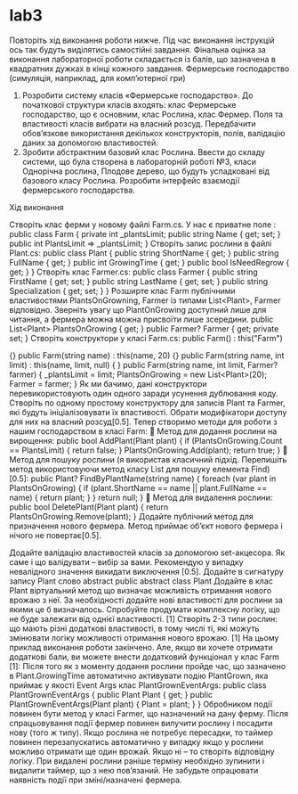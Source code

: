 # lab3
Повторіть хід виконання роботи нижче. Під час виконання інструкцій
ось так будуть виділятись самостійні завдання. Фінальна оцінка за
виконання лабораторної роботи складається із балів, що зазначена в
квадратних дужках в кінці кожного завдання.
Фермерське господарство (симуляція, наприклад, для
комп’ютерної гри)
1. Розробити систему класів «Фермерське господарство». До початкової
структури класів входять: клас Фермерське господарство, що є
основним, клас Рослина, клас Фермер. Поля та властивості класів
вибрати на власний розсуд. Передбачити обов’язкове використання
декількох конструкторів, полів, валідацію даних за допомогою
властивостей.
2. Зробити абстрактним базовий клас Рослина. Ввести до складу
системи, що була створена в лабораторній роботі №3, класи
Однорічна рослина, Плодове дерево, що будуть успадковані від
базового класу Рослина. Розробити інтерфейс взаємодії
фермерського господарства.

Хід виконання

Створіть клас ферми у новому файлі Farm.cs. У нас є приватне поле :
public class Farm
{
private int _plantsLimit;
public string Name { get; set; }
public int PlantsLimit =&gt; _plantsLimit;
}
Створіть запис рослини в файлі Plant.cs:
public class Plant
{
public string ShortName { get; }
public string FullName { get; }
public int GrowingTime { get; }
public bool IsNeedRegrow { get; }
}
Створіть клас Farmer.cs:
public class Farmer
{
public string FirstName { get; set; }
public string LastName { get; set; }
public string Specialization { get; set; }
}
Розширте клас Farm публічними властивостями PlantsOnGrowning, Farmer
із типами List&lt;Plant&gt;, Farmer відповідно. Зверніть увагу що PlantOnGrowing
доступний лише для читання, а фермера можна можна присвоїти лише
зсередини.
public List&lt;Plant&gt; PlantsOnGrowing { get; }
public Farmer? Farmer { get; private set; }
Створіть конструктори у класі Farm.cs:
public Farm() : this(&quot;Farm&quot;)

{}
public Farm(string name) : this(name, 20)
{}
public Farm(string name, int limit) : this(name, limit, null)
{ }
public Farm(string name, int limit, Farmer? farmer)
{
_plantsLimit = limit;
PlantsOnGrowing = new List&lt;Plant&gt;(20);
Farmer = farmer;
}
Як ми бачимо, дані конструктори перевикористовують один одного заради
усунення дублювання коду. Створіть по одному простому конструктору для
записів Plant та Farmer, які будуть ініціалізовувати їх властивості. Обрати
модифікатори доступу для них на власний розсуд[0.5].
Тепер створимо методи для роботи з нашим господарством в класі Farm:
 Метод для додання рослини на вирощення:
public bool AddPlant(Plant plant)
{
if (PlantsOnGrowing.Count == PlantsLimit)
{
return false;
}
PlantsOnGrowing.Add(plant);
return true;
}
 Метод для пошуку рослини (я використав класичний підхід.
Перепишіть метод використовуючи метод класу List для пошуку
елемента Find) [0.5]:
public Plant? FindByPlantName(string name)
{
foreach (var plant in PlantsOnGrowing)
{
if (plant.ShortName == name || plant.FullName == name)
{
return plant;
}
}
return null;
}
 Метод для видалення рослини:
public bool DeletePlant(Plant plant)
{
return PlantsOnGrowing.Remove(plant);
}
Додайте публічний метод для призначення нового фермера. Метод
приймає об’єкт нового фермера і нічого не повертає[0.5].

Додайте валідацію властивостей класів за допомогою set-акцесора.
Як саме і що валідувати – вибір за вами. Рекомендую у випадку
невалідного значення викидати виключення [0.5].
Додайте в сигнатуру запису Plant слово abstract
public abstract class Plant
Додайте в клас Plant віртуальний метод що визначає можливість
отримання нового врожаю з неї. За необхідності додайте нові
властивості для рослини за якими це б визначалось. Спробуйте
продумати комплексну логіку, що не буде залежати від однієї
властивості. [1]
Створіть 2-3 типи рослин: що мають різні додаткові властивості, в
тому числі ті, які можуть змінювати логіку можливості отримання
нового врожаю. [1]
На цьому приклад виконання роботи закінчено. Але, якщо ви хочете
отримати додаткові бали, ви можете внести додатковий функціонал у
клас Farm [1]:
Після того як з моменту додання рослини пройде час, що зазначено в
Plant.GrowingTime автоматично активувати подію PlantGrown, яка
приймає у якості Event Args клас PlantGrownEventArgs:
public class PlantGrownEventArgs
{
public Plant Plant { get; }
public PlantGrownEventArgs(Plant plant)
{
Plant = plant;
}
}
Обробником події повинен бути метод у класі Farmer, що назначений
на дану ферму. Після спрацьовування події фермер повинен
вилучити рослину і посадити нову (того ж типу). Якщо рослина не
потребує пересадки, то таймер повинен перезапускатись
автоматично у випадку якщо у рослини можливо отримати ще один
врожай. Якщо ні – то створіть відповідну логіку.
При видалені рослини раніше терміну необхідно зупинити і видалити
таймер, що з нею пов’язаний.
Не забудьте опрацювати наявність події при зміні/назначені фермера.
